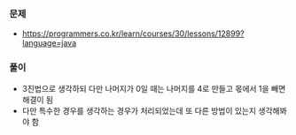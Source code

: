 ### 문제
- https://programmers.co.kr/learn/courses/30/lessons/12899?language=java

### 풀이
- 3진법으로 생각하되 다만 나머지가 0일 때는 나머지를 4로 만들고 몫에서 1을 빼면 해결이 됨
- 다만 특수한 경우를 생각하는 경우가 처리되었는데 또 다른 방법이 있는지 생각해봐야 함